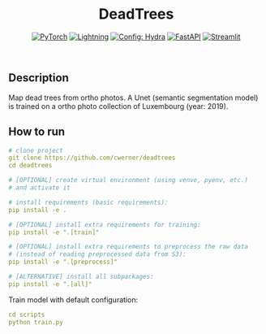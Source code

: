 <div align="center">

# DeadTrees

<a href="https://pytorch.org/get-started/locally/"><img alt="PyTorch" src="https://img.shields.io/badge/PyTorch-ee4c2c?logo=pytorch&logoColor=white"></a>
<a href="https://pytorchlightning.ai/"><img alt="Lightning" src="https://img.shields.io/badge/-Lightning-792ee5"></a>
<a href="https://hydra.cc/"><img alt="Config: Hydra" src="https://img.shields.io/badge/Config-Hydra-89b8cd"></a>
<a href="https://fastapi.tiangolo.com/"><img alt="FastAPI" src="https://img.shields.io/static/v1?message=FastAPI&color=009688&logo=FastAPI&logoColor=FFFFFF&label="></a>
<a href="https://streamlit.io"><img alt="Streamlit" src="https://img.shields.io/static/v1?message=Streamlit&color=FF4B4B&logo=Streamlit&logoColor=FFFFFF&label="></a>

<br>

</div>

## Description
Map dead trees from ortho photos. A Unet (semantic segmentation model) is trained on a ortho photo collection of Luxembourg (year: 2019).

## How to run

```yaml
# clone project
git clone https://github.com/cwerner/deadtrees
cd deadtrees

# [OPTIONAL] create virtual environment (using venve, pyenv, etc.) 
# and activate it

# install requirements (basic requirements):
pip install -e . 

# [OPTIONAL] install extra requirements for training:
pip install -e ".[train]"

# [OPTIONAL] install extra requirements to preprocess the raw data
# (instead of reading preprocessed data from S3):
pip install -e ".[preprocess]"

# [ALTERNATIVE] install all subpackages:
pip install -e ".[all]"
```

Train model with default configuration:
```yaml
cd scripts
python train.py
```

<br>
